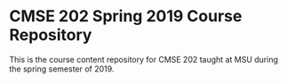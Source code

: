 # CMSE 202 Spring 2019 Course Repository

This is the course content repository for CMSE 202 taught at MSU during the spring semester of 2019.
